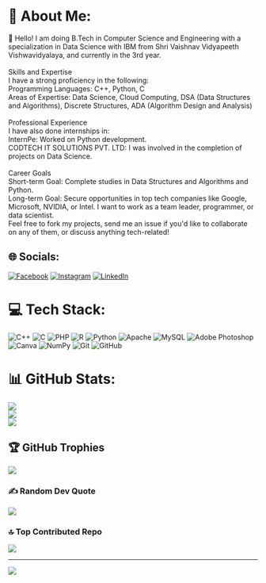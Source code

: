 # 💫 About Me:
👋 Hello! I am doing B.Tech in Computer Science and Engineering with a specialization in Data Science with IBM from Shri Vaishnav Vidyapeeth Vishwavidyalaya, and currently in the 3rd year.<br><br>Skills and Expertise<br>I have a strong proficiency in the following:<br>Programming Languages: C++, Python, C<br>Areas of Expertise: Data Science, Cloud Computing, DSA (Data Structures and Algorithms), Discrete Structures, ADA (Algorithm Design and Analysis)<br><br>Professional Experience<br>I have also done internships in:<br>InternPe: Worked on Python development.<br>CODTECH IT SOLUTIONS PVT. LTD: I was involved in the completion of projects on Data Science.<br><br>Career Goals<br>Short-term Goal: Complete studies in Data Structures and Algorithms and Python.<br>Long-term Goal: Secure opportunities in top tech companies like Google, Microsoft, NVIDIA, or Intel. I want to work as a team leader, programmer, or data scientist.<br>Feel free to fork my projects, send me an issue if you'd like to collaborate on any of them, or discuss anything tech-related!


## 🌐 Socials:
[![Facebook](https://img.shields.io/badge/Facebook-%231877F2.svg?logo=Facebook&logoColor=white)](https://www.facebook.com/profile.php?id=100024266900538) [![Instagram](https://img.shields.io/badge/Instagram-%23E4405F.svg?logo=Instagram&logoColor=white)](https://instagram.com/Prakash_123555) [![LinkedIn](https://img.shields.io/badge/LinkedIn-%230077B5.svg?logo=linkedin&logoColor=white)](https://www.linkedin.com/in/prakash-choudhary-7b7937228/)

# 💻 Tech Stack:
![C++](https://img.shields.io/badge/c++-%2300599C.svg?style=flat&logo=c%2B%2B&logoColor=white) ![C](https://img.shields.io/badge/c-%2300599C.svg?style=flat&logo=c&logoColor=white) ![PHP](https://img.shields.io/badge/php-%23777BB4.svg?style=flat&logo=php&logoColor=white) ![R](https://img.shields.io/badge/r-%23276DC3.svg?style=flat&logo=r&logoColor=white) ![Python](https://img.shields.io/badge/python-3670A0?style=flat&logo=python&logoColor=ffdd54) ![Apache](https://img.shields.io/badge/apache-%23D42029.svg?style=flat&logo=apache&logoColor=white) ![MySQL](https://img.shields.io/badge/mysql-4479A1.svg?style=flat&logo=mysql&logoColor=white) ![Adobe Photoshop](https://img.shields.io/badge/adobe%20photoshop-%2331A8FF.svg?style=flat&logo=adobe%20photoshop&logoColor=white) ![Canva](https://img.shields.io/badge/Canva-%2300C4CC.svg?style=flat&logo=Canva&logoColor=white) ![NumPy](https://img.shields.io/badge/numpy-%23013243.svg?style=flat&logo=numpy&logoColor=white) ![Git](https://img.shields.io/badge/git-%23F05033.svg?style=flat&logo=git&logoColor=white) ![GitHub](https://img.shields.io/badge/github-%23121011.svg?style=flat&logo=github&logoColor=white)
# 📊 GitHub Stats:
![](https://github-readme-stats.vercel.app/api?username=Prakash88277&theme=bear&hide_border=false&include_all_commits=true&count_private=true)<br/>
![](https://github-readme-streak-stats.herokuapp.com/?user=Prakash88277&theme=bear&hide_border=false)<br/>
![](https://github-readme-stats.vercel.app/api/top-langs/?username=Prakash88277&theme=bear&hide_border=false&include_all_commits=true&count_private=true&layout=compact)

## 🏆 GitHub Trophies
![](https://github-profile-trophy.vercel.app/?username=Prakash88277&theme=onedark&no-frame=false&no-bg=true&margin-w=4)

### ✍️ Random Dev Quote
![](https://quotes-github-readme.vercel.app/api?type=horizontal&theme=dark)

### 🔝 Top Contributed Repo
![](https://github-contributor-stats.vercel.app/api?username=Prakash88277&limit=5&theme=bear&combine_all_yearly_contributions=true)

---
[![](https://visitcount.itsvg.in/api?id=Prakash88277&icon=2&color=5)](https://github.com/Prakash88277/)

<!-- Proudly created with GPRM ( https://gprm.itsvg.in ) -->
